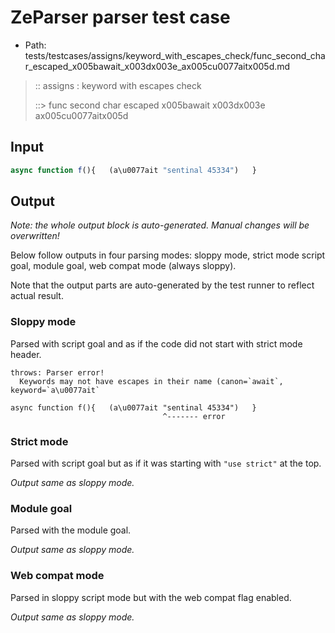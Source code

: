 # ZeParser parser test case

- Path: tests/testcases/assigns/keyword_with_escapes_check/func_second_char_escaped_x005bawait_x003dx003e_ax005cu0077aitx005d.md

> :: assigns : keyword with escapes check
>
> ::> func second char escaped x005bawait x003dx003e ax005cu0077aitx005d

## Input

`````js
async function f(){   (a\u0077ait "sentinal 45334")   }
`````

## Output

_Note: the whole output block is auto-generated. Manual changes will be overwritten!_

Below follow outputs in four parsing modes: sloppy mode, strict mode script goal, module goal, web compat mode (always sloppy).

Note that the output parts are auto-generated by the test runner to reflect actual result.

### Sloppy mode

Parsed with script goal and as if the code did not start with strict mode header.

`````
throws: Parser error!
  Keywords may not have escapes in their name (canon=`await`, keyword=`a\u0077ait`

async function f(){   (a\u0077ait "sentinal 45334")   }
                                  ^------- error
`````

### Strict mode

Parsed with script goal but as if it was starting with `"use strict"` at the top.

_Output same as sloppy mode._

### Module goal

Parsed with the module goal.

_Output same as sloppy mode._

### Web compat mode

Parsed in sloppy script mode but with the web compat flag enabled.

_Output same as sloppy mode._
